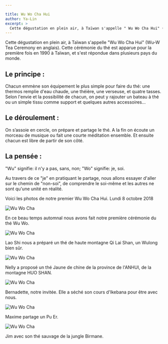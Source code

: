 ```yaml
---

title: Wu Wo Cha Hui
author: Ya-Lin
excerpt: >
  Cette dégustation en plein air, à Taïwan s'appelle " Wu Wo Cha Hui" (Wu-W Tea Ceremony en anglais). Cette cérémonie du thé est apparue pour la première fois en 1990 à Taïwan, et s'est répondue dans plusieurs pays du monde.
---
```


Cette dégustation en plein air, à Taïwan s'appelle "Wu Wo Cha Hui" (Wu-W Tea Ceremony en anglais). Cette cérémonie du thé est apparue pour la première fois en 1990 à Taïwan, et s'est répondue dans plusieurs pays du monde.

## Le principe :

Chacun emmène son équipement le plus simple pour faire du thé: une thermos remplie d'eau chaude, une théière, une verseuse, et quatre tasses. Selon l'envie et la possibilité de chacun, on peut y rajouter un bateau à thé ou un simple tissu comme support et quelques autres accessoires...

## Le déroulement :

On s’assoie en cercle, on prépare et partage le thé. A la fin on écoute un morceau de musique ou fait une courte méditation ensemble. Et ensuite chacun est libre de partir de son côté. 

## La pensée :

"Wu" signifie: il n'y a pas, sans, non; "Wo" signifie: je, soi.

Au travers de ce "je" en pratiquant le partage, nous allons essayer d'aller sur le chemin de "non-soi", de comprendre le soi-même et les autres ne sont qu'une unité en réalité.  

Voici les photos de notre premier Wu Wo Cha Hui.
Lundi 8 octobre 2018

![Wu Wo Cha](/images/2020-10-08-wu-wo-cha-hui-1.jpg)
 
En ce beau temps automnal nous avons fait notre première cérémonie du thé Wu Wo.

![Wu Wo Cha](/images/2020-10-08-wu-wo-cha-hui-2.jpg)

Lao Shi nous a préparé un thé de haute montagne Qi Lai Shan, un Wulong bien sûr.

![Wu Wo Cha](/images/2020-10-08-wu-wo-cha-hui-3.jpg)

Nelly a proposé un thé Jaune de chine de la province de l'ANHUI, de la montagne HUO SHAN.

![Wu Wo Cha](/images/2020-10-08-wu-wo-cha-hui-4.jpg)

Bernadette, notre invitée. Elle a séché son cours d'Ikebana pour être avec nous.

![Wu Wo Cha](/images/2020-10-08-wu-wo-cha-hui-5.jpg)

Maxime partage un Pu Er.

![Wu Wo Cha](/images/2020-10-08-wu-wo-cha-hui-6.jpg)

Jim avec son thé sauvage de la jungle Birmane.

